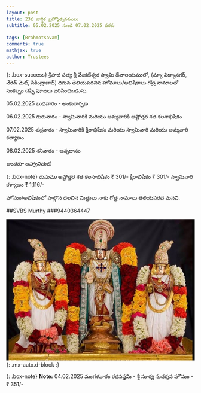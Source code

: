 ```yaml
---
layout: post
title: 23వ వార్షిక బ్రహ్మోత్సవములు
subtitle: 05.02.2025 నుండి 07.02.2025 వరకు

tags: [Brahmotsavam]
comments: true
mathjax: true
author: Trustees
---
```


{: .box-success}
శ్రీపాద సత్య శ్రీ వేంకటేశ్వర స్వామి దేవాలయములో, (న్యూ విద్యానగర్, నేరెడ్ మెట్, సికింద్రాబాద్) దిగువ తెలియపరచిన హోమాలు/అభిషేకాలు గోత్ర నామాలతో సంకల్పం చెప్పి పూజలు జరిపించబడును.

05.02.2025  బుధవారం  - అంకురార్పణ

06.02.2025  గురువారం - స్వామివారికి మరియు అమ్మవారికి అష్టోత్తర శత కలశాభిషేకం

07.02.2025 శుక్రవారం - స్వామివారికి క్షీరాభిషేకం 
మరియు
స్వామివారి మరియు అమ్మవారి కల్యాణం

08.02.2025 శనివారం - అన్నదానం

*అందరూ ఆహ్వానితులే.*

{: .box-note}
*రుసుము*
అష్టోత్తర శత కలసాభిషేకం ₹ 301/-
క్షీరాభిషేకం ₹ 301/-
స్వామివారి కళ్యాణం ₹ 1,116/-

హోమం/అభిషేకంలో పాల్గొన దలచిన మిత్రులు నాకు గోత్ర నామాలు తెలియపరచ మనవి.

##SVBS Murthy
###9440364447


![Govinda Govinda](/assets/img/Kalyanam.jpg){: .mx-auto.d-block :}


{: .box-note}
**Note:** 04.02.2025  మంగళవారం  రథసప్తమి - శ్రీ సూర్య సుదర్శన హోమం - ₹ 351/-



